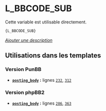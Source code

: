 # L_BBCODE_SUB


Cette variable est utilisable directement.

```html
{L_BBCODE_SUB}
```

[*Ajouter une description*](https://fa-tvars.appspot.com/var/L_BBCODE_SUB)

## Utilisations dans les templates

### Version PunBB
* __[`posting_body`](../tpl/var/punbb/posting_body.md#readme) :__ lignes [`232`](../tpl/src/punbb/posting_body.tpl#L232), [`312`](../tpl/src/punbb/posting_body.tpl#L312)

### Version phpBB2
* __[`posting_body`](../tpl/var/subsilver/posting_body.md#readme) :__ lignes [`286`](../tpl/src/subsilver/posting_body.tpl#L286), [`363`](../tpl/src/subsilver/posting_body.tpl#L363)